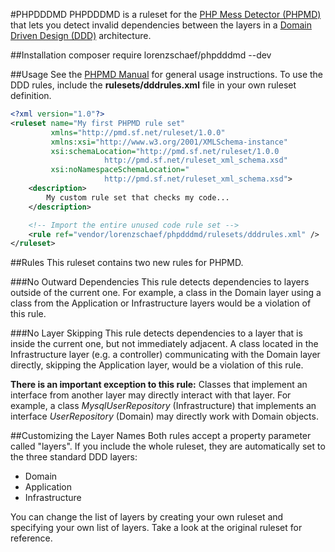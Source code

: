 #PHPDDDMD
PHPDDDMD is a ruleset for the [PHP Mess Detector (PHPMD)](https://github.com/phpmd/phpmd) 
that lets you detect invalid dependencies between the layers in a
[Domain Driven Design (DDD)](https://en.wikipedia.org/wiki/Domain-driven_design) 
architecture.

##Installation
    composer require lorenzschaef/phpdddmd --dev

##Usage
See the [PHPMD Manual](https://github.com/phpmd/phpmd#command-line-usage) 
for general usage instructions. To use the DDD rules, include
the **rulesets/dddrules.xml** file in your own ruleset definition.

```xml
<?xml version="1.0"?>
<ruleset name="My first PHPMD rule set"
         xmlns="http://pmd.sf.net/ruleset/1.0.0"
         xmlns:xsi="http://www.w3.org/2001/XMLSchema-instance"
         xsi:schemaLocation="http://pmd.sf.net/ruleset/1.0.0
                     http://pmd.sf.net/ruleset_xml_schema.xsd"
         xsi:noNamespaceSchemaLocation="
                     http://pmd.sf.net/ruleset_xml_schema.xsd">
    <description>
        My custom rule set that checks my code...
    </description>

    <!-- Import the entire unused code rule set -->
    <rule ref="vendor/lorenzschaef/phpdddmd/rulesets/dddrules.xml" />
</ruleset>
```

##Rules
This ruleset contains two new rules for PHPMD.

###No Outward Dependencies
This rule detects dependencies to layers outside of the current
one. For example, a class in the Domain layer using a class from 
the Application or Infrastructure layers would be a violation 
of this rule.

###No Layer Skipping
This rule detects dependencies to a layer that is inside the
current one, but not immediately adjacent. A class located in 
the Infrastructure layer (e.g. a controller) communicating with
the Domain layer directly, skipping the Application layer, would
be a violation of this rule.

**There is an important exception to this rule:** Classes that
implement an interface from another layer may directly interact
with that layer. For example, a class *MysqlUserRepository* 
(Infrastructure) that implements an interface *UserRepository* 
(Domain) may directly work with Domain objects.

##Customizing the Layer Names
Both rules accept a property parameter called "layers". If you 
include the whole ruleset, they are automatically set to the three
standard DDD layers: 
- Domain
- Application
- Infrastructure

You can change the list of layers by creating your own ruleset
and specifying your own list of layers. Take a look at the original
ruleset for reference.